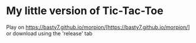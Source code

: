 # My little version of Tic-Tac-Toe

Play on https://basty7.github.io/morpion/[https://basty7.github.io/morpion/] or download using the 'release' tab
